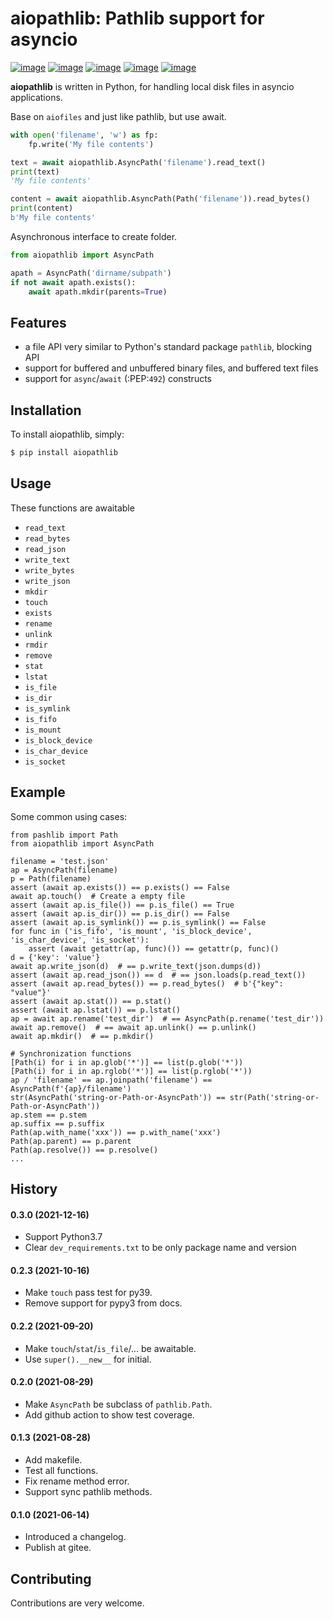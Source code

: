 aiopathlib: Pathlib support for asyncio
=======================================

[![image](https://img.shields.io/pypi/v/aiopathlib.svg)](https://pypi.org/project/aiopathlib/)
[![image](https://img.shields.io/pypi/pyversions/aiopathlib.svg)](https://pypi.org/project/aiopathlib/)
[![image](https://img.shields.io/pypi/l/aiopathlib.svg)](https://pypi.org/project/aiopathlib/)
[![image](https://img.shields.io/codecov/c/github/waketzheng/aiopathlib/master.svg)](https://codecov.io/github/waketzheng/aiopathlib?branch=master)
[![image](https://img.shields.io/badge/code%20style-pep8-green.svg)](https://www.python.org/dev/peps/pep-0008/)

**aiopathlib** is written in Python, for handling local
disk files in asyncio applications.

Base on `aiofiles` and just like pathlib, but use await.

```py
with open('filename', 'w') as fp:
    fp.write('My file contents')

text = await aiopathlib.AsyncPath('filename').read_text()
print(text)
'My file contents'

content = await aiopathlib.AsyncPath(Path('filename')).read_bytes()
print(content)
b'My file contents'
```

Asynchronous interface to create folder.

```py
from aiopathlib import AsyncPath

apath = AsyncPath('dirname/subpath')
if not await apath.exists():
    await apath.mkdir(parents=True)
```


Features
--------

- a file API very similar to Python's standard package `pathlib`, blocking API
- support for buffered and unbuffered binary files, and buffered text files
- support for ``async``/``await`` (:PEP:`492`) constructs


Installation
------------

To install aiopathlib, simply:


```bash
$ pip install aiopathlib
```


Usage
-----
These functions are awaitable

* ``read_text``
* ``read_bytes``
* ``read_json``
* ``write_text``
* ``write_bytes``
* ``write_json``
* ``mkdir``
* ``touch``
* ``exists``
* ``rename``
* ``unlink``
* ``rmdir``
* ``remove``
* ``stat``
* ``lstat``
* ``is_file``
* ``is_dir``
* ``is_symlink``
* ``is_fifo``
* ``is_mount``
* ``is_block_device``
* ``is_char_device``
* ``is_socket``

Example
-------
Some common using cases:

```
from pashlib import Path
from aiopathlib import AsyncPath

filename = 'test.json'
ap = AsyncPath(filename)
p = Path(filename)
assert (await ap.exists()) == p.exists() == False
await ap.touch()  # Create a empty file
assert (await ap.is_file()) == p.is_file() == True
assert (await ap.is_dir()) == p.is_dir() == False
assert (await ap.is_symlink()) == p.is_symlink() == False
for func in ('is_fifo', 'is_mount', 'is_block_device', 'is_char_device', 'is_socket'):
    assert (await getattr(ap, func)()) == getattr(p, func)()
d = {'key': 'value'}
await ap.write_json(d)  # == p.write_text(json.dumps(d))
assert (await ap.read_json()) == d  # == json.loads(p.read_text())
assert (await ap.read_bytes()) == p.read_bytes()  # b'{"key": "value"}'
assert (await ap.stat()) == p.stat()
assert (await ap.lstat()) == p.lstat()
ap = await ap.rename('test_dir')  # == AsyncPath(p.rename('test_dir'))
await ap.remove()  # == await ap.unlink() == p.unlink()
await ap.mkdir()  # == p.mkdir()

# Synchronization functions
[Path(i) for i in ap.glob('*')] == list(p.glob('*'))
[Path(i) for i in ap.rglob('*')] == list(p.rglob('*'))
ap / 'filename' == ap.joinpath('filename') == AsyncPath(f'{ap}/filename')
str(AsyncPath('string-or-Path-or-AsyncPath')) == str(Path('string-or-Path-or-AsyncPath'))
ap.stem == p.stem
ap.suffix == p.suffix
Path(ap.with_name('xxx')) == p.with_name('xxx')
Path(ap.parent) == p.parent
Path(ap.resolve()) == p.resolve()
...
```


History
-------

#### 0.3.0 (2021-12-16)

- Support Python3.7
- Clear `dev_requirements.txt` to be only package name and version

#### 0.2.3 (2021-10-16)

- Make `touch` pass test for py39.
- Remove support for pypy3 from docs.

#### 0.2.2 (2021-09-20)

- Make `touch`/`stat`/`is_file`/... be awaitable.
- Use `super().__new__` for initial.

#### 0.2.0 (2021-08-29)

- Make `AsyncPath` be subclass of `pathlib.Path`.
- Add github action to show test coverage.

#### 0.1.3 (2021-08-28)

- Add makefile.
- Test all functions.
- Fix rename method error.
- Support sync pathlib methods.

#### 0.1.0 (2021-06-14)

- Introduced a changelog.
- Publish at gitee.


Contributing
------------

Contributions are very welcome.
